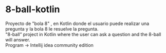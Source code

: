 # 8-ball-kotlin
Proyecto de "bola 8" , en Kotlin donde el usuario puede realizar una pregunta y la bola 8 le resuelve la pregunta.  
"8-ball” project in Kotlin where the user can ask a question and the 8-ball will answer.  
Program -> Intellij idea community edition

